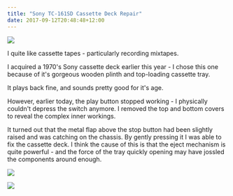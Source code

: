 ```yaml
---
title: "Sony TC-161SD Cassette Deck Repair"
date: 2017-09-12T20:48:48+12:00
---
```


![](/img/sony-tc-161sd-3.jpg)

I quite like cassette tapes - particularly recording mixtapes.

I acquired a 1970's Sony cassette deck earlier this year - I chose this
one because of it's gorgeous wooden plinth and top-loading cassette tray.

It plays back fine, and sounds pretty good for it's age. 

However, earlier today, the play button stopped working - I physically couldn't
depress the switch anymore. I removed the top and bottom covers to reveal the
complex inner workings.

It turned out that the metal flap above the stop button had been slightly
raised and was catching on the chassis. By gently pressing it I was able to fix
the cassette deck. I think the cause of this is that the eject mechanism is
quite powerful - and the force of the tray quickly opening may have jossled the
components around enough.

![](/img/sony-tc-161sd-1.jpg)

![](/img/sony-tc-161sd-2.jpg)

